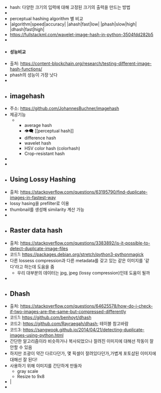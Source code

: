 - hash: 다양한 크기의 입력에 대해 고정된 크기의 출력을 만드는 방법
-
- perceptual hashing algorithm 별 비교
- |algorithm|speed|accuracy|
  |ahash|fast|low|
  |phash|slow|high|
  |dhash|fast|high|
- https://fullstackml.com/wavelet-image-hash-in-python-3504fdd282b5
-
- #### 성능비교
- 출처: https://content-blockchain.org/research/testing-different-image-hash-functions/
- phash의 성능이 가장 낫다
-
- ## imagehash
- 주소: https://github.com/JohannesBuchner/imagehash
- 제공기능
	- * average hash
	  * 👁‍🗨 [[perceptual hash]] 
	  * difference hash
	  * wavelet hash
	  * HSV color hash (colorhash)
	  * Crop-resistant hash
-
-
- ## Using Lossy Hashing
- 출처: https://stackoverflow.com/questions/63195790/find-duplicate-images-in-fastest-way
- lossy hasing을 prefilter로 이용
- thumbnail를 생성해 similarity 계산 가능
-
- ## Raster data hash
- 출처: https://stackoverflow.com/questions/3383892/is-it-possible-to-detect-duplicate-image-files
- 코드1: https://packages.debian.org/stretch/python3-pythonmagick
- 다른 lossess compression과 다른 metadata를 갖고 있는 같은 이미지를 '같다'라고 하는데 도움을 줌
	- 우리 대부분의 데이터는 jpg, jpeg (lossy compression)인데 도움이 될까
-
- ## Dhash
- 출처: https://stackoverflow.com/questions/64625578/how-do-i-check-if-two-images-are-the-same-but-compressed-differently
- 코드1: https://github.com/benhoyt/dhash
- 코드2: https://github.com/Rayraegah/dhash; 테이블 참고바람
- 코드3: https://sangwook.github.io/2014/04/21/detecting-duplicate-images-using-python.html
- 간단한 알고리즘이라 비슷하거나 복사되었으나 잘려진 이미지에 대해선 작동이 잘 안할 수 있음
- 하지만 조광이 약간 다르다던가, 몇 픽셀이 잘려있다던가,가볍게 포토샵된 이미지에 대해선 잘 된다!
- 사용하기 위해 이미지를 간단하게 만들자
	- gray scale
	- Resize to 9x8
- |
-